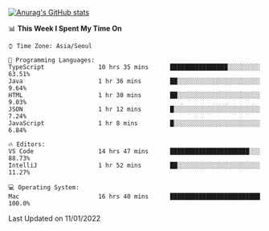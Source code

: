 
<!--
**BHyeonKim/BHyeonKim** is a ✨ _special_ ✨ repository because its `README.md` (this file) appears on your GitHub profile.

Here are some ideas to get you started:

- 🔭 I’m currently working on ...
- 🌱 I’m currently learning ...
- 👯 I’m looking to collaborate on ...
- 🤔 I’m looking for help with ...
- 💬 Ask me about ...
- 📫 How to reach me: ...
- 😄 Pronouns: ...
- ⚡ Fun fact: ...
-->
[![Anurag's GitHub stats](https://github-readme-stats.vercel.app/api?username=BHyeonKim&show_icons=true&theme=dark)
](https://github.com/anuraghazra/github-readme-stats)
<!--START_SECTION:waka-->
📊 **This Week I Spent My Time On** 

```text
⌚︎ Time Zone: Asia/Seoul

💬 Programming Languages: 
TypeScript               10 hrs 35 mins      ████████████████░░░░░░░░░   63.51% 
Java                     1 hr 36 mins        ██░░░░░░░░░░░░░░░░░░░░░░░   9.64% 
HTML                     1 hr 30 mins        ██░░░░░░░░░░░░░░░░░░░░░░░   9.03% 
JSON                     1 hr 12 mins        █░░░░░░░░░░░░░░░░░░░░░░░░   7.24% 
JavaScript               1 hr 8 mins         █░░░░░░░░░░░░░░░░░░░░░░░░   6.84%

🔥 Editors: 
VS Code                  14 hrs 47 mins      ██████████████████████░░░   88.73% 
IntelliJ                 1 hr 52 mins        ██░░░░░░░░░░░░░░░░░░░░░░░   11.27%

💻 Operating System: 
Mac                      16 hrs 40 mins      █████████████████████████   100.0%

```


 Last Updated on 11/01/2022
<!--END_SECTION:waka-->

